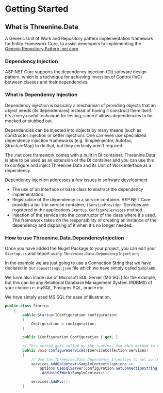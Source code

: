 # Getting Started

## What is Threenine.Data

A Generic Unit of Work and Repository pattern implementation framework for Entity Framework Core,  to assist developers to implementing the [Generic Repository Pattern .net core](https://garywoodfine.com/generic-repository-pattern-net-core).

### Dependency Injection

ASP.NET Core supports the dependency injection (DI) software design pattern, which is a technique for achieving Inversion of Control (IoC) between classes and their dependencies.

### What is Dependency Injection

Dependency injection is basically a mechanism of providing objects that an object needs (its dependencies) instead of having it construct them itself.  It's a very useful technique for testing, since it allows dependencies to be mocked or stubbed out.

Dependencies can be injected into objects by many means (such as constructor injection or setter injection).  One can even use specialized dependency injection frameworks (e.g. SimpleInjector, Autofac, StructureMap) to do that, but they certainly aren't required. 

The .net core framework comes with a built in DI container. Threenine.Data is able to be used as an extension of the DI container and you can use this to configure and inject Threenine.Data and its Unit of Work interface as a dependency.

Dependency injection addresses a few issues in software development

- The use of an interface or base class to abstract the dependency implementation.
- Registration of the dependency in a service container. ASP.NET Core provides a built-in service container, `IServiceProvider`. Services are registered in the applications `Startup.ConfigureServices` method.
- Injection of the service into the constructor of the class where it's used. The framework takes on the responsibility of creating an instance of the dependency and disposing of it when it's no longer needed.


### How to use Threenine.Data.DependencyInjection

Once you have added the Nuget Package to your project, you can edit your `Startup.cs`  and import `using Threenine.Data.DependencyInjection;`

In the example we are just going to use a Connection String that we have declared in our `appsettings.json` file which we have simply called `SampleDB`. 

We have also made use of Microsoft SQL Server (MS SQL) for the example, but this can be any Relational Database Management System (RDBMS) of your choice i.e. mySQL, Postgres SQL, oracle etc.

We have simply used MS SQL for ease of illustration.

```c#
public class Startup
    {
        public Startup(IConfiguration configuration)
        {
            Configuration = configuration;
        }

        public IConfiguration Configuration { get; }

        // This method gets called by the runtime. Use this method to add services to the container.
        public void ConfigureServices(IServiceCollection services)
        {
            // Use the Threenine.Data Dependency Injection to set up the Unit of Work
            services.AddDbContext<SampleContext>(options =>
                options.UseSqlServer(Configuration.GetConnectionString("SampleDB")))
                .AddUnitOfWork<SampleContext>();

            services.AddMvc();
        }
```
### 



